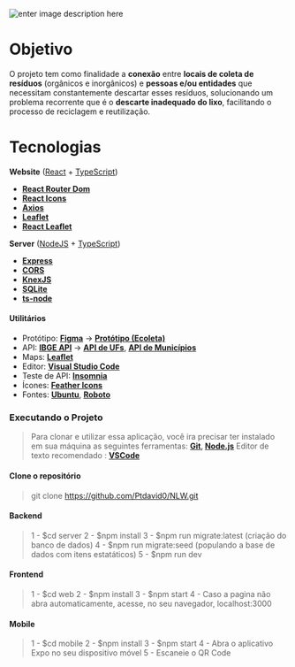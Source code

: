 

![enter image description here](https://user-images.githubusercontent.com/38081852/83580830-6f63e200-a513-11ea-9a27-0a109ec1e4d0.png)


# Objetivo
O projeto tem como finalidade a **conexão** entre **locais de coleta de resíduos** (orgânicos e inorgânicos) e **pessoas e/ou entidades** que necessitam constantemente descartar esses resíduos, solucionando um problema recorrente que é o **descarte inadequado do lixo**, facilitando o processo de reciclagem e reutilização.

# Tecnologias

   **Website**  ([React](https://reactjs.org/)  +  [TypeScript](https://www.typescriptlang.org/))
-   **[React Router Dom](https://github.com/ReactTraining/react-router/tree/master/packages/react-router-dom)**
-   **[React Icons](https://react-icons.github.io/react-icons/)**
-   **[Axios](https://github.com/axios/axios)**
-   **[Leaflet](https://react-leaflet.js.org/en/)**
-   **[React Leaflet](https://react-leaflet.js.org/)**

**Server**  ([NodeJS](https://nodejs.org/en/)  +  [TypeScript](https://www.typescriptlang.org/))

-   **[Express](https://expressjs.com/)**
-   **[CORS](https://expressjs.com/en/resources/middleware/cors.html)**
-   **[KnexJS](http://knexjs.org/)**
-   **[SQLite](https://github.com/mapbox/node-sqlite3)**
-   **[ts-node](https://github.com/TypeStrong/ts-node)**
#### **Utilitários**

-   Protótipo:  **[Figma](https://www.figma.com/)**  →  **[Protótipo (Ecoleta)](https://www.figma.com/file/1SxgOMojOB2zYT0Mdk28lB/Ecoleta)**
-   API:  **[IBGE API](https://servicodados.ibge.gov.br/api/docs/localidades?versao=1)**  →  **[API de UFs](https://servicodados.ibge.gov.br/api/docs/localidades?versao=1#api-UFs-estadosGet)**,  **[API de Municípios](https://servicodados.ibge.gov.br/api/docs/localidades?versao=1#api-Municipios-estadosUFMunicipiosGet)**
-   Maps:  **[Leaflet](https://react-leaflet.js.org/en/)**
-   Editor:  **[Visual Studio Code](https://code.visualstudio.com/)**
-   Teste de API:  **[Insomnia](https://insomnia.rest/)**
-   Ícones:  **[Feather Icons](https://feathericons.com/)**
-   Fontes:  **[Ubuntu](https://fonts.google.com/specimen/Ubuntu)**,  **[Roboto](https://fonts.google.com/specimen/Roboto)**

### **Executando o Projeto**
> Para clonar e utilizar essa aplicação, você ira precisar ter instalado em sua máquina as seguintes ferramentas: **[Git](https://git-scm.com/), [Node.js](https://nodejs.org/)**
> Editor de texto recomendado : **[VSCode](https://code.visualstudio.com/)**

#### **Clone o repositório**
> git clone https://github.com/Ptdavid0/NLW.git

#### **Backend**

> 1 - $cd server
> 2 - $npm install
> 3 - $npm run migrate:latest (criação do banco de dados)
> 4 - $npm run migrate:seed (populando a base de dados com itens estatáticos)
> 5 - $npm run dev

####  **Frontend**

> 1 - $cd web
> 2 - $npm install
> 3 - $npm start
> 4 - Caso a pagina não abra automaticamente, acesse, no seu navegador, localhost:3000

#### **Mobile**

> 1 - $cd mobile
> 2 - $npm install
> 3 - $npm start
> 4 - Abra o aplicativo Expo no seu dispositivo móvel
> 5 - Escaneie o QR Code
